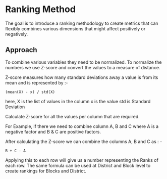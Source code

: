 # Ranking Method

The goal is to introduce a ranking methodology to create metrics that can flexibly
combines various dimensions that might affect positively or negatively.

## Approach

To combine various variables they need to be normalized. To normalize the numbers
we use Z-score and convert the values to a measure of distance.

Z-score measures how many standard deviations away a value is from its mean and is
represented by  :-

    (mean(X) - x) / std(X)

here,
    X is the list of values in the column
    x is the value
    std is Standard Deviation

Calculate Z-score for all the values per column that are required.

For Example, if there we need to combine column A, B and C where A is a negative
factor and B & C are positive factors.

After calculating the Z-score we can combine the columns A, B and C as : -

    B + C - A

Applying this to each row will give us a number representing the Ranks of each row.
The same formula can be used at District and Block level to create rankings for Blocks
and District.
